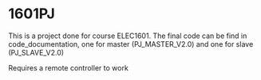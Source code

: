 # 1601PJ
This is a project done for course ELEC1601.
The final code can be find in code_documentation, 
one for master (PJ_MASTER_V2.0) and one for slave
(PJ_SLAVE_V2.0)

Requires a remote controller to work
